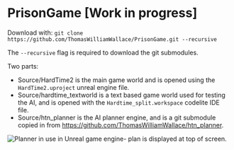 # PrisonGame [Work in progress]

Download with: `git clone https://github.com/ThomasWilliamWallace/PrisonGame.git --recursive`

The `--recursive` flag is required to download the git submodules.

Two parts:
* Source/HardTime2 is the main game world and is opened using the `HardTime2.uproject` unreal engine file.
* Source/hardtime_textworld is a text based game world used for testing the AI, and is opened with the `Hardtime_split.workspace` codelite IDE file.
* Source/htn_planner is the AI planner engine, and is a git submodule copied in from https://github.com/ThomasWilliamWallace/htn_planner.

![Planner in use in Unreal game engine- plan is displayed at top of screen.](Plan_unreal_screenshot.PNG)
